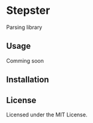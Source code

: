 # Stepster
Parsing library

## Usage
Comming soon

## Installation


## License

Licensed under the MIT License.

